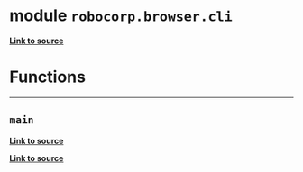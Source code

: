 <!-- markdownlint-disable -->

# module `robocorp.browser.cli`

[**Link to source**](https://github.com/robocorp/robocorp/tree/master/browser/src/robocorp/browser/cli.py#L0)

# Functions

______________________________________________________________________

## `main`

[**Link to source**](https://github.com/robocorp/robocorp/tree/master/browser/src/robocorp/browser/cli.py#L12)

[**Link to source**](https://github.com/robocorp/robocorp/tree/master/browser/src/robocorp/browser/cli.py#L0)
